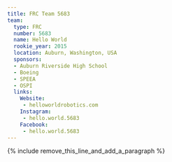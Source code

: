 ```yaml
---
title: FRC Team 5683
team:
  type: FRC
  number: 5683
  name: Hello World
  rookie_year: 2015
  location: Auburn, Washington, USA
  sponsors:
  - Auburn Riverside High School
  - Boeing
  - SPEEA
  - OSPI
  links:
    Website:
     - helloworldrobotics.com
    Instagram:
     - hello.world.5683
    Facebook:
     - hello.world.5683
---
```


{% include remove_this_line_and_add_a_paragraph %}
